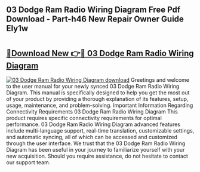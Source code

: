 ## 03 Dodge Ram Radio Wiring Diagram Free Pdf Download - Part-h46 New Repair Owner Guide EIy1w

# <h2><a href="http://dfn12wp.blite.top/?on=03+Dodge+Ram+Radio+Wiring+Diagram">🔗Download New 👉🔴 03 Dodge Ram Radio Wiring Diagram</a></h2>

[![03 Dodge Ram Radio Wiring Diagram download](https://i.imgur.com/lujVjoI.png)](http://dfn12wp.blite.top/?on=03+Dodge+Ram+Radio+Wiring+Diagram)
Greetings and welcome to the user manual for your newly synced 03 Dodge Ram Radio Wiring Diagram. This manual is specifically designed to help you get the most out of your product by providing a thorough explanation of its features, setup, usage, maintenance, and problem-solving. Important Information Regarding Connectivity Requirements 03 Dodge Ram Radio Wiring Diagram This product requires specific connectivity requirements for optimal performance. 03 Dodge Ram Radio Wiring Diagram advanced features include multi-language support, real-time translation, customizable settings, and automatic syncing, all of which can be accessed and customized through the user interface. We trust that the 03 Dodge Ram Radio Wiring Diagram has been useful in your journey to familiarize yourself with your new acquisition. Should you require assistance, do not hesitate to contact our support team.
